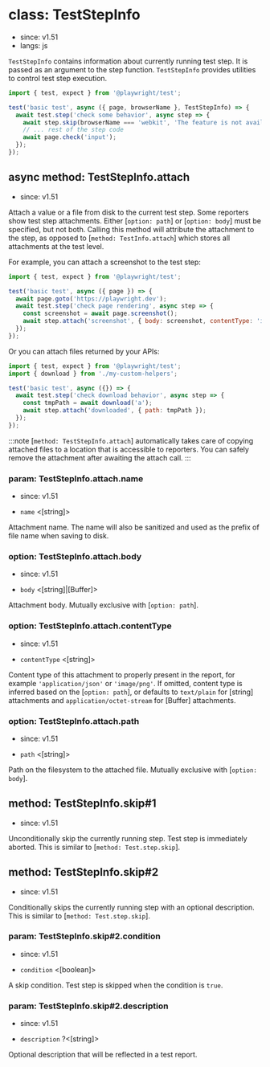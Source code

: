 # class: TestStepInfo
* since: v1.51
* langs: js

`TestStepInfo` contains information about currently running test step. It is passed as an argument to the step function. `TestStepInfo` provides utilities to control test step execution.

```js
import { test, expect } from '@playwright/test';

test('basic test', async ({ page, browserName }, TestStepInfo) => {
  await test.step('check some behavior', async step => {
    await step.skip(browserName === 'webkit', 'The feature is not available in WebKit');
    // ... rest of the step code
    await page.check('input');
  });
});
```

## async method: TestStepInfo.attach
* since: v1.51

Attach a value or a file from disk to the current test step. Some reporters show test step attachments. Either [`option: path`] or [`option: body`] must be specified, but not both. Calling this method will attribute the attachment to the step, as opposed to [`method: TestInfo.attach`] which stores all attachments at the test level.

For example, you can attach a screenshot to the test step:

```js
import { test, expect } from '@playwright/test';

test('basic test', async ({ page }) => {
  await page.goto('https://playwright.dev');
  await test.step('check page rendering', async step => {
    const screenshot = await page.screenshot();
    await step.attach('screenshot', { body: screenshot, contentType: 'image/png' });
  });
});
```

Or you can attach files returned by your APIs:

```js
import { test, expect } from '@playwright/test';
import { download } from './my-custom-helpers';

test('basic test', async ({}) => {
  await test.step('check download behavior', async step => {
    const tmpPath = await download('a');
    await step.attach('downloaded', { path: tmpPath });
  });
});
```

:::note
[`method: TestStepInfo.attach`] automatically takes care of copying attached files to a
location that is accessible to reporters. You can safely remove the attachment
after awaiting the attach call.
:::

### param: TestStepInfo.attach.name
* since: v1.51
- `name` <[string]>

Attachment name. The name will also be sanitized and used as the prefix of file name
when saving to disk.

### option: TestStepInfo.attach.body
* since: v1.51
- `body` <[string]|[Buffer]>

Attachment body. Mutually exclusive with [`option: path`].

### option: TestStepInfo.attach.contentType
* since: v1.51
- `contentType` <[string]>

Content type of this attachment to properly present in the report, for example `'application/json'` or `'image/png'`. If omitted, content type is inferred based on the [`option: path`], or defaults to `text/plain` for [string] attachments and `application/octet-stream` for [Buffer] attachments.

### option: TestStepInfo.attach.path
* since: v1.51
- `path` <[string]>

Path on the filesystem to the attached file. Mutually exclusive with [`option: body`].

## method: TestStepInfo.skip#1
* since: v1.51

Unconditionally skip the currently running step. Test step is immediately aborted. This is similar to [`method: Test.step.skip`].

## method: TestStepInfo.skip#2
* since: v1.51

Conditionally skips the currently running step with an optional description. This is similar to [`method: Test.step.skip`].

### param: TestStepInfo.skip#2.condition
* since: v1.51
- `condition` <[boolean]>

A skip condition. Test step is skipped when the condition is `true`.

### param: TestStepInfo.skip#2.description
* since: v1.51
- `description` ?<[string]>

Optional description that will be reflected in a test report.
